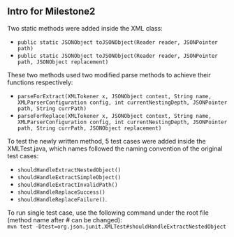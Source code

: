 ## Intro for Milestone2

Two static methods were added inside the XML class:

- `public static JSONObject toJSONObject(Reader reader, JSONPointer path)`
- `public static JSONObject toJSONObject(Reader reader, JSONPointer path, JSONObject replacement)`

These two methods used two modified parse methods to achieve their functions respectively:

- `parseForExtract(XMLTokener x, JSONObject context, String name, XMLParserConfiguration config, int currentNestingDepth, JSONPointer path, String currPath)`
- `parseForReplace(XMLTokener x, JSONObject context, String name, XMLParserConfiguration config, int currentNestingDepth, JSONPointer path, String currPath, JSONObject replacement)`

To test the newly written method, 5 test cases were added inside the XMLTest.java, which names followed the naming convention of the original test cases:

- `shouldHandleExtractNestedObject()`
- `shouldHandleExtractSimpleObject()`
- `shouldHandleExtractInvalidPath()`
- `shouldHandleReplaceSuccess()`
- `shouldHandleReplaceFailure()`.

To run single test case, use the following command under the root file (method name after # can be changed):  
`mvn test -Dtest=org.json.junit.XMLTest#shouldHandleExtractNestedObject`
